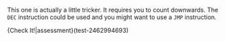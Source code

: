 This one is actually a little tricker. It requires you to count downwards. The `DEC` instruction could be used and you might want to use a `JMP` instruction.

{Check It!|assessment}(test-2462994693)